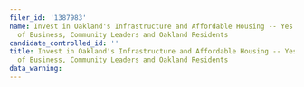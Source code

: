 ```yaml
---
filer_id: '1387983'
name: Invest in Oakland's Infrastructure and Affordable Housing -- Yes on KK, a Coalition
  of Business, Community Leaders and Oakland Residents
candidate_controlled_id: ''
title: Invest in Oakland's Infrastructure and Affordable Housing -- Yes on KK, a Coalition
  of Business, Community Leaders and Oakland Residents
data_warning: 
---
```

